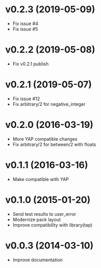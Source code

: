 # v0.2.3 (2019-05-09)

  * Fix issue #4
  * Fix issue #5

# v0.2.2 (2019-05-08)

  * Fix v0.2.1 publish 

# v0.2.1 (2019-05-07)

  * Fix issue #12
  * Fix arbitrary/2 for negative_integer

# v0.2.0 (2016-03-19)

  * More YAP compatible changes
  * Fix arbitrary/2 for between/2 with floats

# v0.1.1 (2016-03-16)

  * Make compatible with YAP

# v0.1.0 (2015-01-20)

  * Send test results to user_error
  * Modernize pack layout
  * Improve compatibility with library(tap)

# v0.0.3 (2014-03-10)

  * Improve documentation
